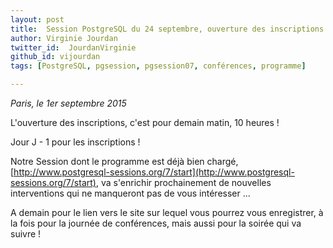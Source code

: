 ```yaml
---
layout: post
title:  Session PostgreSQL du 24 septembre, ouverture des inscriptions demain matin !
author: Virginie Jourdan
twitter_id:  JourdanVirginie   
github_id: vijourdan
tags: [PostgreSQL, pgsession, pgsession07, conférences, programme]

---
```

*Paris, le 1er septembre 2015*

L'ouverture des inscriptions, c'est pour demain matin, 10 heures !


<!--MORE-->


Jour J - 1 pour les inscriptions !

Notre Session dont le programme est déjà bien chargé, [http://www.postgresql-sessions.org/7/start](http://www.postgresql-sessions.org/7/start), va s'enrichir prochainement de nouvelles interventions qui ne manqueront pas de vous intéresser ...


A demain pour le lien vers le site sur lequel vous pourrez vous enregistrer, à la fois pour la journée de conférences, mais aussi pour la soirée qui va suivre ! 
